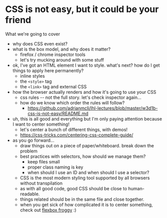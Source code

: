 # CSS is not easy, but it could be your friend

What we're going to cover

* why does CSS even exist?
* what is the box model, and why does it matter?
  * firefox / chrome inspector tools
  * let's try mucking around with some stuff
* ok, I've got an HTML element I want to style. what's next? how do I get things to apply here permanently?
  * inline styles
  * the `<style>` tag  
  * the `<link>` tag and external CSS
* how the browser actually renders and how it's going to use your CSS
  * css rules -- not the full story. let's check inspector again...
  * how do we know which order the rules will follow?
    * https://github.com/adrianmcli/lhl-lectures/blob/master/w3d1b-css-is-not-easy/README.md
* uh, this is all good and everything but I'm only paying attention because I want to center something!
  * let's center a bunch of different things, with demos!
  * https://css-tricks.com/centering-css-complete-guide/
* as you go forward...
  * draw things out on a piece of paper/whiteboard. break down the problem
  * best practices with selectors, how should we manage them?
    * keep files small
    * proper class naming is key
    * when should I use an ID and when should I use a selector?
  * CSS is the most modern styling tool supported by all browsers without transpilation
  * as with all good code, good CSS should be close to human-readable.
  * things related should be in the same file and close together.
  * when you get sick of how complicated it is to center something, check out [flexbox froggy](https://flexboxfroggy.com/) :)

